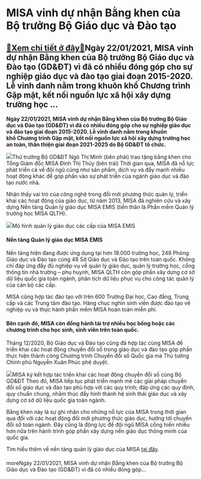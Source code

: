 MISA vinh dự nhận Bằng khen của Bộ trưởng Bộ Giáo dục và Đào tạo
================================================================

[:gift:Xem chi tiết ở đây:gift:](https://hddtvn.com/misa-vinh-du-nhan-bang-khen-cua-bo-truong-bo-giao-duc-va-dao-tao/)Ngày 22/01/2021, MISA vinh dự nhận Bằng khen của Bộ trưởng Bộ Giáo dục và Đào tạo (GD&ĐT) vì đã có nhiều đóng góp cho sự nghiệp giáo dục và đào tạo giai đoạn 2015-2020. Lễ vinh danh nằm trong khuôn khổ Chương trình Gặp mặt, kết nối nguồn lực xã hội xây dựng trường học …
------------------------------------------------------------------------------------------------------------------------------------------------------------------------------------------------------------------------------------------------------------------------------

**Ngày 22/01/2021, MISA vinh dự nhận Bằng khen của Bộ trưởng Bộ Giáo dục và Đào tạo (GD&ĐT) vì đã có nhiều đóng góp cho sự nghiệp giáo dục và đào tạo giai đoạn 2015-2020. Lễ vinh danh nằm trong khuôn khổ Chương trình Gặp mặt, kết nối nguồn lực xã hội xây dựng trường học an toàn, thân thiện giai đoạn 2021-2025 do Bộ GD&ĐT tổ chức.**


![](https://hddtvn.com/wp-content/uploads/2021/01/Bang-khen-BGD_220120211.jpg)Thứ trưởng Bộ GD&ĐT Ngô Thị Minh (bên phải) trao tặng bằng khen cho Tổng Giám đốc MISA Đinh Thị Thúy (bên trái)
Thời gian qua, MISA đã nỗ lực phát triển cả về đội ngũ cũng như sản phẩm, dịch vụ và đẩy mạnh nhiều hoạt động khác để góp phần vào sự phát triển của ngành giáo dục và đào tạo nước nhà.


Nhận thấy vai trò của công nghệ trong đổi mới phương thức quản lý, triển khai các hoạt động của giáo dục, từ năm 2013, MISA đã nghiên cứu và xây dựng Nền tảng Quản lý giáo dục MISA EMIS (tiền thân là Phần mềm Quản lý trường học MISA QLTH).


![](https://hddtvn.com/wp-content/uploads/2021/01/emis-2.jpg)Mô hình quản lý giáo dục các cấp của MISA EMIS
#### Nền tảng Quản lý giáo dục MISA EMIS


Nền tảng hiện đang được ứng dụng tại hơn 18.000 trường học, 248 Phòng Giáo dục và Đào tạo cùng 48 Sở Giáo dục và Đào tạo trên toàn quốc. Không chỉ đáp ứng đầy đủ nghiệp vụ về quản lý giáo dục, quản lý trường học, cổng thông tin nhà trường – phụ huynh, MISA QLTH còn góp phần xây dựng cơ sở dữ liệu quốc gia toàn ngành, phân tích dữ liệu phục vụ cho công tác quản lý của cán bộ các cấp.


MISA cũng hợp tác đào tạo với trên 600 Trường Đại học, Cao đẳng, Trung cấp và các Trung tâm đào tạo. Hàng chục nghìn sinh viên được đào tạo về nghiệp vụ và thực hành phần mềm MISA hoàn toàn miễn phí.


#### Bên cạnh đó, MISA còn đồng hành tài trợ nhiều học bổng hoặc các chương trình cho học sinh, sinh viên trên toàn quốc.


Tháng 12/2020, Bộ Giáo dục và Đào tạo cũng đã hợp tác cùng MISA để triển khai các hoạt động chuyển đổi số trong giáo dục và đào tạo góp phần thực hiện thành công Chương trình Chuyển đổi số Quốc gia mà Thủ tướng Chính phủ Nguyễn Xuân Phúc phê duyệt.


![](https://hddtvn.com/wp-content/uploads/2021/01/3K5A1728-scaled-1.jpg)MISA ký kết hợp tác triển khai các hoạt động chuyển đổi số cùng Bộ GD&ĐT
Theo đó, MISA tiếp tục phát triển mạnh mẽ các giải pháp chuyển đổi số giáo dục và đào tạo phù hợp với các quy trình; đáp ứng các quy định, quy chuẩn chung, nhằm thúc đẩy hình thành hệ sinh thái giáo dục và xây dựng cơ sở dữ liệu quốc gia toàn ngành.


Bằng khen này là sự ghi nhận cho những nỗ lực của MISA trong thời gian qua đối với các hoạt động đổi mới phương thức giáo dục, hướng tới chuyển đổi số toàn ngành. Đây cũng là động lực để đội ngũ MISA cống hiến nhiều hơn nữa trên hành trình góp phần xây dựng nền giáo dục thông minh của quốc gia.


Tìm hiểu thêm về nền tảng quản lý giáo dục của MISA [tại đây](https://qlth.misa.vn/).


#### 


moreNgày 22/01/2021, MISA vinh dự nhận Bằng khen của Bộ trưởng Bộ Giáo dục và Đào tạo (GD&ĐT) vì đã có nhiều đóng góp…

